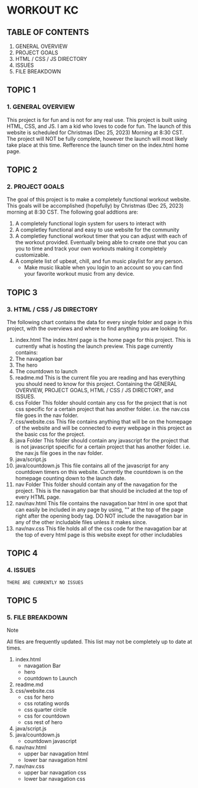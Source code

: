 # WORKOUT KC

## TABLE OF CONTENTS
1. GENERAL OVERVIEW
2. PROJECT GOALS
3. HTML / CSS / JS DIRECTORY
4. ISSUES
5. FILE BREAKDOWN

## TOPIC 1
### 1. GENERAL OVERVIEW
This project is for fun and is not for any real use. This project is built using HTML, CSS, and JS. I am a kid who loves to code for fun. The launch of this website is scheduled for Christmas (Dec 25, 2023) Morning at 8:30 CST. The project will NOT be fully complete, however the launch will most likely take place at this time. Refference the launch timer on the index.html home page.

## TOPIC 2
### 2. PROJECT GOALS
The goal of this project is to make a completely functional workout website. This goals will be accomplished (hopefully) by Christmas (Dec 25, 2023) morning at 8:30 CST. 
The following goal addtions are:
 1. A completely functional login system for users to interact with
 2. A completley functional and easy to use website for the community
 3. A completley functional workout timer that you can adjust with each of the workout provided. Eventually being able to create one that you can you to time and track your own workouts making it completely customizable.
 4. A complete list of upbeat, chill, and fun music playlist for any person. 
    - Make music likable when you login to an account so you can find your favorite workout music from any device.

## TOPIC 3
### 3. HTML / CSS / JS DIRECTORY
The following chart contains the data for every single folder and page in this project, with the overviews and where to find anything you are looking for.
 1. index.html
 The index.html page is the home page for this project. This is currently what is hosting the launch preview.
 This page currently contains:
   1. The navagation bar
   2. The hero
   3. The countdown to launch
 2. readme.md
 This is the current file you are reading and has everything you should need to know for this project. Containing the GENERAL OVERVIEW, PROJECT GOALS, HTML / CSS / JS DIRECTORY, and ISSUES.
 3. css Folder 
 This folder should contain any css for the project that is not css specific for a certain project that has another folder. i.e. the nav.css file goes in the nav folder.
 4. css/website.css
 This file contains anything that will be on the homepage of the website and will be connected to every webpage in this project as the basic css for the project.
 5. java Folder
 This folder should contain any javascript for the project that is not javascript specific for a certain project that has another folder. i.e. the nav.js file goes in the nav folder.
 6. java/script.js
 7. java/countdown.js
 This file contains all of the javascript for any countdown timers on this website. Currently the countdown is on the homepage counting down to the launch date.
 8. nav Folder
 This folder should contain any of the navagation for the project. This is the navagation bar that should be included at the top of every HTML page.
 9. nav/nav.html
 This file contains the navagation bar html in one spot that can easily be included in any page by using, "<include src="nav/nav.html"></include>" at the top of the page right after the opening body tag. DO NOT include the navagation bar in any of the other includable files unless it makes since.
 10. nav/nav.css
 This file holds all of the css code for the navagation bar at the top of every html page is this website exept for other includables 

## TOPIC 4 
### 4. ISSUES
    THERE ARE CURRENTLY NO ISSUES

## TOPIC 5
### 5. FILE BREAKDOWN
> [!NOTE]
> All files are frequently updated. This list may not be completely up to date at times.
  1. index.html
     - navagation Bar
     - hero
     - countdown to Launch
  3. readme.md
  4. css/website.css
     - css for hero
     - css rotating words
     - css quarter circle
     - css for countdown
     - css rest of hero
  5. java/script.js
  6. java/countdown.js
     - countdown javascript
  7. nav/nav.html
     - upper bar navagation html
     - lower bar navagation html
  8. nav/nav.css
     - upper bar navagation css
     - lower bar navagation css
